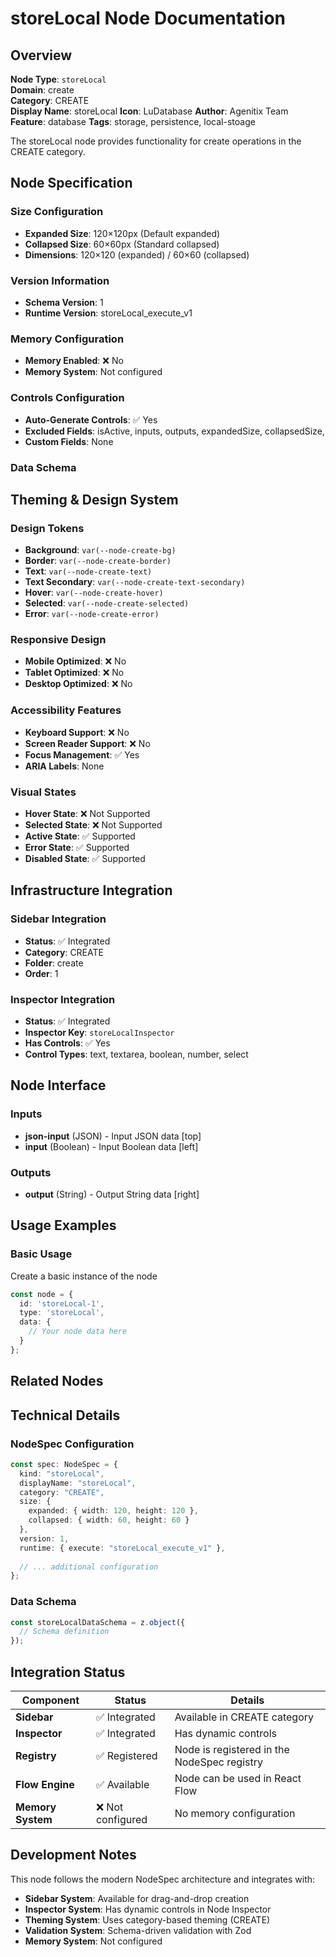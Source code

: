 # storeLocal Node Documentation

## Overview

**Node Type**: `storeLocal`  
**Domain**: create  
**Category**: CREATE  
**Display Name**: storeLocal
**Icon**: LuDatabase
**Author**: Agenitix Team
**Feature**: database
**Tags**: storage, persistence, local-stoage

The storeLocal node provides functionality for create operations in the CREATE category.

## Node Specification

### Size Configuration
- **Expanded Size**: 120×120px (Default expanded)
- **Collapsed Size**: 60×60px (Standard collapsed)
- **Dimensions**: 120×120 (expanded) / 60×60 (collapsed)

### Version Information
- **Schema Version**: 1
- **Runtime Version**: storeLocal_execute_v1

### Memory Configuration

- **Memory Enabled**: ❌ No
- **Memory System**: Not configured


### Controls Configuration

- **Auto-Generate Controls**: ✅ Yes
- **Excluded Fields**: isActive, inputs, outputs, expandedSize, collapsedSize, 
- **Custom Fields**: None


### Data Schema




## Theming & Design System

### Design Tokens
- **Background**: `var(--node-create-bg)`
- **Border**: `var(--node-create-border)`
- **Text**: `var(--node-create-text)`
- **Text Secondary**: `var(--node-create-text-secondary)`
- **Hover**: `var(--node-create-hover)`
- **Selected**: `var(--node-create-selected)`
- **Error**: `var(--node-create-error)`

### Responsive Design
- **Mobile Optimized**: ❌ No
- **Tablet Optimized**: ❌ No
- **Desktop Optimized**: ❌ No

### Accessibility Features
- **Keyboard Support**: ❌ No
- **Screen Reader Support**: ❌ No
- **Focus Management**: ✅ Yes
- **ARIA Labels**: None

### Visual States
- **Hover State**: ❌ Not Supported
- **Selected State**: ❌ Not Supported
- **Active State**: ✅ Supported
- **Error State**: ✅ Supported
- **Disabled State**: ✅ Supported

## Infrastructure Integration

### Sidebar Integration
- **Status**: ✅ Integrated
- **Category**: CREATE
- **Folder**: create
- **Order**: 1

### Inspector Integration
- **Status**: ✅ Integrated
- **Inspector Key**: `storeLocalInspector`
- **Has Controls**: ✅ Yes
- **Control Types**: text, textarea, boolean, number, select

## Node Interface

### Inputs
- **json-input** (JSON) - Input JSON data [top]
- **input** (Boolean) - Input Boolean data [left]

### Outputs
- **output** (String) - Output String data [right]

## Usage Examples

### Basic Usage

Create a basic instance of the node

```typescript
const node = {
  id: 'storeLocal-1',
  type: 'storeLocal',
  data: {
    // Your node data here
  }
};
```


## Related Nodes



## Technical Details

### NodeSpec Configuration
```typescript
const spec: NodeSpec = {
  kind: "storeLocal",
  displayName: "storeLocal",
  category: "CREATE",
  size: {
    expanded: { width: 120, height: 120 },
    collapsed: { width: 60, height: 60 }
  },
  version: 1,
  runtime: { execute: "storeLocal_execute_v1" },
  
  // ... additional configuration
};
```

### Data Schema
```typescript
const storeLocalDataSchema = z.object({
  // Schema definition
});
```

## Integration Status

| Component | Status | Details |
|-----------|--------|---------|
| **Sidebar** | ✅ Integrated | Available in CREATE category |
| **Inspector** | ✅ Integrated | Has dynamic controls |
| **Registry** | ✅ Registered | Node is registered in the NodeSpec registry |
| **Flow Engine** | ✅ Available | Node can be used in React Flow |
| **Memory System** | ❌ Not configured | No memory configuration |

## Development Notes

This node follows the modern NodeSpec architecture and integrates with:
- **Sidebar System**: Available for drag-and-drop creation
- **Inspector System**: Has dynamic controls in Node Inspector
- **Theming System**: Uses category-based theming (CREATE)
- **Validation System**: Schema-driven validation with Zod
- **Memory System**: Not configured
